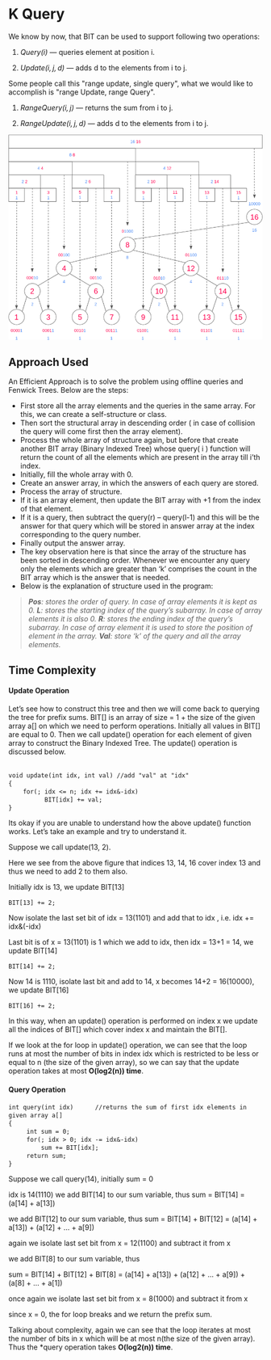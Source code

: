 
# K Query


We know by now, that BIT can be used to support following two operations:

1) *Query(i)* — queries element at position i.

2) *Update(i, j, d)* — adds d to the elements from i to j.

Some people call this "range update, single query", what we would like to accomplish is "range Update, range Query".

1) *RangeQuery(i, j)* — returns the sum from i to j.

2) *RangeUpdate(i, j, d)* — adds d to the elements from i to j.

![Intro](output.png)


## Approach Used

An Efficient Approach is to solve the problem using offline queries and Fenwick Trees. Below are the steps: 
 

* First store all the array elements and the queries in the same array. For this, we can create a self-structure or class.
* Then sort the structural array in descending order ( in case of collision the query will come first then the array element).
* Process the whole array of structure again, but before that create another BIT array (Binary Indexed Tree) whose query( i ) function will return the count of all the elements which are present in the array till i’th index.
* Initially, fill the whole array with 0.
* Create an answer array, in which the answers of each query are stored.
* Process the array of structure.
* If it is an array element, then update the BIT array with +1 from the index of that element.
* If it is a query, then subtract the query(r) – query(l-1) and this will be the answer for that query which will be stored in answer array at the index corresponding to the query number.
* Finally output the answer array.
* The key observation here is that since the array of the structure has been sorted in descending order. Whenever we encounter any query only the elements which are greater than ‘k’ comprises the count in the BIT array which is the answer that is needed. 
* Below is the explanation of structure used in the program: 
 

>_**Pos**: stores the order of query. In case of array elements it is kept as 0. 
**L**: stores the starting index of the query’s subarray. In case of array elements it is also 0. 
**R**: stores the ending index of the query’s subarray. In case of array element it is used to store the position of element in the array. 
**Val**: store ‘k’ of the query and all the array elements._ 
 




## Time Complexity

#### Update Operation

Let’s see how to construct this tree and then we will come back to querying the tree for prefix sums. BIT[] is an array of size = 1 + the size of the given array a[] on which we need to perform operations. Initially all values in BIT[] are equal to 0. Then we call update() operation for each element of given array to construct the Binary Indexed Tree. The update() operation is discussed below.

```

void update(int idx, int val) //add "val" at "idx"
{
    for(; idx <= n; idx += idx&-idx)
          BIT[idx] += val;
}

```

Its okay if you are unable to understand how the above update() function works. Let’s take an example and try to understand it.

Suppose we call update(13, 2).

Here we see from the above figure that indices 13, 14, 16 cover index 13 and thus we need to add 2 to them also.

Initially idx is 13, we update BIT[13]

    BIT[13] += 2;
Now isolate the last set bit of idx = 13(1101) and add that to idx , i.e. idx += idx&(-idx)

Last bit is of x = 13(1101) is 1 which we add to idx, then idx = 13+1 = 14, we update BIT[14]

    BIT[14] += 2;
Now 14 is 1110, isolate last bit and add to 14, x becomes 14+2 = 16(10000), we update BIT[16]

    BIT[16] += 2;
In this way, when an update() operation is performed on index x we update all the indices of BIT[] which cover index x and maintain the BIT[].

If we look at the for loop in update() operation, we can see that the loop runs at most the number of bits in index idx which is restricted to be less or equal to n (the size of the given array), so we can say that the update operation takes at most **O(log2(n)) time**.

#### Query Operation


```
int query(int idx)      //returns the sum of first idx elements in given array a[]
{
     int sum = 0;
     for(; idx > 0; idx -= idx&-idx)
         sum += BIT[idx];
     return sum;
}
```
Suppose we call query(14), initially sum = 0

idx is 14(1110) we add BIT[14] to our sum variable, thus sum = BIT[14] = (a[14] + a[13])

we add BIT[12] to our sum variable, thus sum = BIT[14] + BIT[12] = (a[14] + a[13]) + (a[12] + … + a[9])

again we isolate last set bit from x = 12(1100) and subtract it from x


we add BIT[8] to our sum variable, thus

sum = BIT[14] + BIT[12] + BIT[8] = (a[14] + a[13]) + (a[12] + … + a[9]) + (a[8] + … + a[1])

once again we isolate last set bit from x = 8(1000) and subtract it from x


since x = 0, the for loop breaks and we return the prefix sum.

Talking about complexity, again we can see that the loop iterates at most the number of bits in x which will be at most n(the size of the given array). Thus the *query operation takes **O(log2(n)) time**.
